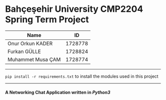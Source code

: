 # Bahçeşehir University CMP2204 Spring Term Project

| Name | ID |
| ---- | --- |
| Onur Orkun KADER | 1728778 |
| Furkan GÜLLE | 1728824 |
| Muhammet Musa ÇAM | 1728774 |
___
`pip install -r requirements.txt` to install the modules used in this project
___

#### A Networking Chat Application written in _*Python3*_
